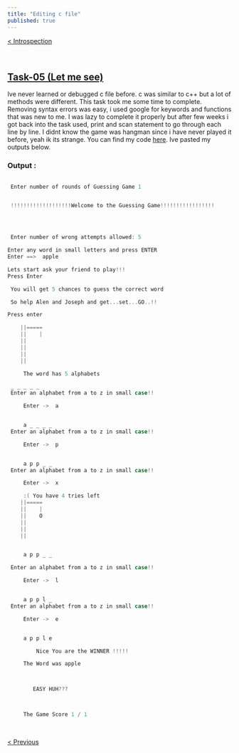 ```yaml
---
title: "Editing c file"
published: true
---
```

<p style="text-align:left; color:white">
<a href="/AmfossPreveshan/2021/11/19/Amfoss/index.html" >< Introspection</a>
</p>
<br/>

## [Task-05 (Let me see)](https://github.com/Akshaj000/amfoss-tasks/tree/master/task-05)

Ive never learned or debugged c file before. c was similar to c++ but a lot of methods were different. This task took me some time to complete. Removing syntax errors was easy, i used google for keywords and functions that was new to me. I was lazy to complete it properly but after few weeks i got back into the task used, print and scan statement to go through each line by line. I didnt know the game was hangman since i have never played it before, yeah ik its strange. You can find my code [here](https://github.com/Akshaj000/amfoss-tasks/blob/master/task-05/letmesee.c). Ive pasted my outputs below.

### Output : 

```c

 Enter number of rounds of Guessing Game 1


 !!!!!!!!!!!!!!!!!!!Welcome to the Guessing Game!!!!!!!!!!!!!!!!!




 Enter number of wrong attempts allowed: 5

Enter any word in small letters and press ENTER
Enter ==>  apple

Lets start ask your friend to play!!!
Press Enter

 You will get 5 chances to guess the correct word

 So help Alen and Joseph and get...set...GO..!!

Press enter 

	||===== 
	||    | 
	||      
	||      
	||      
	||      

     The word has 5 alphabets 

 _ _ _ _ _
 Enter an alphabet from a to z in small case!!

	 Enter ->  a


	 a _ _ _ _
 Enter an alphabet from a to z in small case!!

	 Enter ->  p


	 a p p _ _
 Enter an alphabet from a to z in small case!!

	 Enter ->  x

	 :( You have 4 tries left 
	||===== 
	||    | 
	||    O 
	||      
	||      
	||      


	 a p p _ _

 Enter an alphabet from a to z in small case!!

	 Enter ->  l


	 a p p l _
 Enter an alphabet from a to z in small case!!

	 Enter ->  e


	 a p p l e

	 	 Nice You are the WINNER !!!!!

	 The Word was apple 



		EASY HUH???



	 The Game Score 1 / 1
```
<br/>
<p style="text-align:left;">
<a href="/AmfossPreveshan/2021/11/04/blockchain/index.html" >< Previous</a>
</p>

